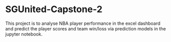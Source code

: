 # SGUnited-Capstone-2
This project is to analyse NBA player performance in the excel dashboard and predict the player scores and team win/loss via prediction models in the jupyter notebook.
